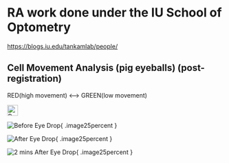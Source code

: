 # RA work done under the IU School of Optometry

https://blogs.iu.edu/tankamlab/people/

## Cell Movement Analysis (pig eyeballs) (post-registration)

RED(high movement) <--> GREEN(low movement)

<img src="https://github.com/AKA2320/OCT_RA/blob/main/pig_eyeball/before_reduced.gif" alt="Before Eye Drop" width="25"/>


![Before Eye Drop](https://github.com/AKA2320/OCT_RA/blob/main/pig_eyeball/before_reduced.gif){ .image25percent }

![After Eye Drop](https://github.com/AKA2320/OCT_RA/blob/main/pig_eyeball/after_reduced.gif){ .image25percent }

![2 mins After Eye Drop](https://github.com/AKA2320/OCT_RA/blob/main/pig_eyeball/after_2min_reduced.gif){ .image25percent }
